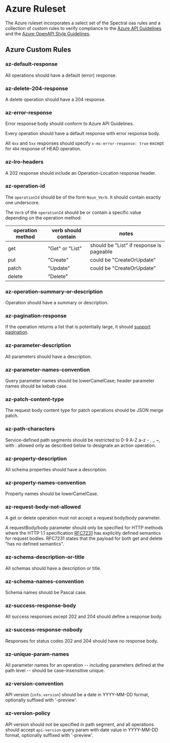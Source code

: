 # Azure Ruleset

The Azure ruleset incorporates a select set of the Spectral oas rules and a collection of custom rules
to verify compliance to
the [Azure API Guidelines](https://github.com/microsoft/api-guidelines/blob/vNext/azure/Guidelines.md) and
the [Azure OpenAPI Style Guidelines](./openapi-style-guidelines.md).

## Azure Custom Rules

### az-default-response

All operations should have a default (error) response.

### az-delete-204-response

A delete operation should have a 204 response.

### az-error-response

Error response body should conform to Azure API Guidelines.

Every operation should have a default response with error response body.

All `4xx` and `5xx` responses should specify `x-ms-error-response: true` except for `404` response of HEAD operation.

### az-lro-headers

A 202 response should include an Operation-Location response header.

### az-operation-id

The `operationId` should be of the form `Noun_Verb`.  It should contain exactly one underscore.

The `Verb` of the `operationId` should be or contain a specific value depending on the operation method:

| operation method | verb should contain | notes  |
| ---------------- | ------------------- | ------ |
| get              | "Get" or "List"     | should be "List" if response is pageable |
| put              | "Create"            | could be "CreateOrUpdate" |
| patch            | "Update"            | could be "CreateOrUpdate" |
| delete           | "Delete"            | |

### az-operation-summary-or-description

Operation should have a summary or description.

### az-pagination-response

If the operation returns a list that is potentially large, it should [support pagination](../opeapi-style-guidelines.md#).

### az-parameter-description

All parameters should have a description.

### az-parameter-names-convention

Query parameter names should be lowerCamelCase; header parameter names should be kebab case.

### az-patch-content-type

The request body content type for patch operations should be JSON merge patch.

### az-path-characters

Service-defined path segments should be restricted to 0-9 A-Z a-z - . _ ~, with : allowed only as described below to designate an action operation.

### az-property-description

All schema properties should have a description.

### az-property-names-convention

Property names should be lowerCamelCase.

### az-request-body-not-allowed

A get or delete operation must not accept a request body/body parameter.

A requestBody/body parameter should only be specified for HTTP methods where
the HTTP 1.1 specification [RFC7231][RFC7231] has explicitly defined semantics for request bodies.
RFC7231 states that the payload for both get and delete "has no defined semantics".

### az-schema-description-or-title

All schemas should have a description or title.

### az-schema-names-convention

Schema names should be Pascal case.

### az-success-response-body

All success responses except 202 and 204 should define a response body.

### az-success-response-nobody

Responses for status codes 202 and 204 should have no response body.

### az-unique-param-names

All parameter names for an operation -- including parameters defined at the path level -- should be case-insensitive unique.

### az-version-convention

API version (`info.version`) should be a date in YYYY-MM-DD format, optionally suffixed with '-preview'.

### az-version-policy

API version should not be specified in path segment, and all operations should accept `api-version` query param with date value in YYYY-MM-DD format, optionally suffixed with '-preview'.

[RFC7231]: https://tools.ietf.org/html/rfc7231
